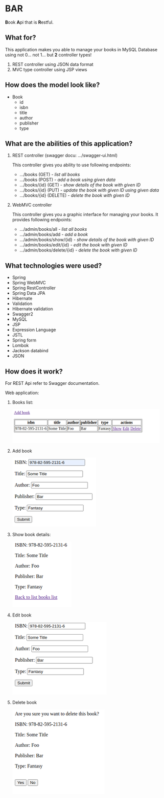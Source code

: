 # BAR
**B**ook **A**pi that is **R**estful.

## What for?
This application makes you able to manage your books in MySQL Database using not 0... not 1... but **2** controller types!
1. REST controller using JSON data format
1. MVC type controller using JSP views

## How does the model look like?
* Book
  * id
  * isbn
  * title
  * author
  * publisher
  * type

## What are the abilities of this application?
1. REST controller (swagger docu: .../swagger-ui.html)
        
    This controller gives you ability to use following endpoints:
    * .../books (GET) - *list all books*
    * .../books (POST) - *add a book using given data*
    * .../books/{id} (GET) - *show details of the book with given ID*
    * .../books/{id} (PUT) - *update the book with given ID using given data*
    * .../books/{id} (DELETE) - *delete the book with given ID*
1. WebMVC controller

    This controller gives you a graphic interface for managing your books. It provides following endpoints:
    * .../admin/books/all - *list all books*
    * .../admin/books/add - *add a book*
    * .../admin/books/show/{id} - *show details of the book with given ID*
    * .../admin/books/edit/{id} - *edit the book with given ID*
    * .../admin/books/delete/{id} - *delete the book with given ID*

## What technologies were used?
* Spring
* Spring WebMVC
* Spring RestController
* Spring Data JPA
* Hibernate
* Validation
* Hibernate validation
* Swagger2
* MySQL
* JSP
* Expression Language
* JSTL
* Spring form
* Lombok
* Jackson databind
* JSON

## How does it work?
For REST Api refer to Swagger documentation.

Web application:
1. Books list:
   
   ![list_books][list_books]
1. Add book
   
   ![add_book][add_book]
1. Show book details:
   
   ![show_book][show_book]
1. Edit book
   
   ![edit_book][edit_book]
1. Delete book
   
   ![delete_book][delete_book]

[list_books]: images/list.png "Books list"
[add_book]: images/add.png "Add book"
[show_book]: images/show.png "Show book details"
[edit_book]: images/edit.png "Edit book"
[delete_book]: images/delete.png "Delete book"